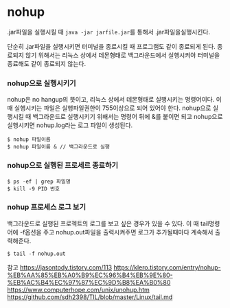 # nohup

.jar파일을 실행시킬 때 `java -jar jarfile.jar`를 통해서 .jar파일을실행시킨다.

단순히 .jar파일을 실행시키면 터미널을 종료시킬 때 프로그램도 같이 종료되게 된다. 종료되지 않기 위해서는 리눅스 상에서 데몬형태로 백그라운드에서 실행시켜야 터미널을 종료해도 같이 종료되지 않는다.

### nohup으로 실행시키기
nohup은 no hangup의 뜻이고, 리눅스 상에서 데몬형태로 실행시키는 명령어이다. 이 때 실행시키는 파일은 실행파일권한이 755이상으로 되어 있어야 한다.
nohup으로 실행시킬 때 백그라운드로 실행시키기 위해서는 명령어 뒤에 &를 붙이면 되고 nohup으로 실행시키면 nohup.log라는 로그 파일이 생성된다.

```
$ nohup 파일이름
$ nohup 파일이름 & // 백그라운드로 실행
```

### nohup으로 실행된 프로세르 종료하기
```
$ ps -ef | grep 파일명
$ kill -9 PID 번호
```

### nohup 프로세스 로그 보기
백그라운드로 실행된 프로젝트의 로그를 보고 싶은 경우가 있을 수 있다.
이 때 tail명령어에 -f옵션을 주고 nohup.out파일을 출력시켜주면 로그가 추가될때마다 계속해서 출력해준다.
```
$ tail -f nohup.out
```

참고
https://jasontody.tistory.com/113
https://klero.tistory.com/entry/nohup-%EB%AA%85%EB%A0%B9%EC%96%B4%EB%9E%80-%EB%AC%B4%EC%97%87%EC%9D%B8%EA%B0%80
https://www.computerhope.com/unix/unohup.htm
https://github.com/sdh2398/TIL/blob/master/Linux/tail.md
